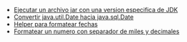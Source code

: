 - [Ejecutar un archivo jar con una version especifica de JDK](https://github.com/ronald0009/fb/blob/master/fbcmd0001.bat)
- [Convertir java.util.Date hacia java.sql.Date](https://github.com/ronald0009/fb/blob/master/fbjava0001.java)
- [Helper para formatear fechas](https://github.com/ronald0009/fb/blob/master/fbjava0002.java)
- [Formatear un numero con separador de miles y decimales](https://github.com/ronald0009/fb/blob/master/fbjava0003.java)
